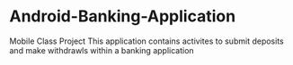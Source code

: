 # Android-Banking-Application
Mobile Class Project
This application contains activites to submit deposits and make withdrawls within a banking application

